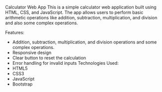 Calculator Web App
This is a simple calculator web application built using HTML, CSS, and JavaScript. The app allows users to perform basic arithmetic operations like addition, subtraction, multiplication, and division and also some complex operations.

Features:
* Addition, subtraction, multiplication, and division operations and some complex operations.
* Responsive design
* Clear button to reset the calculation
* Error handling for invalid inputs
Technologies Used:
* HTML5
* CSS3
* JavaScript
* Bootstrap
